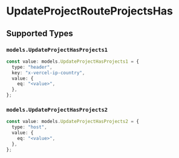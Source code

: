 # UpdateProjectRouteProjectsHas


## Supported Types

### `models.UpdateProjectHasProjects1`

```typescript
const value: models.UpdateProjectHasProjects1 = {
  type: "header",
  key: "x-vercel-ip-country",
  value: {
    eq: "<value>",
  },
};
```

### `models.UpdateProjectHasProjects2`

```typescript
const value: models.UpdateProjectHasProjects2 = {
  type: "host",
  value: {
    eq: "<value>",
  },
};
```

